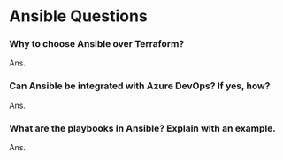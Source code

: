 # Ansible Questions

### Why to choose Ansible over Terraform?

Ans.

### Can Ansible be integrated with Azure DevOps? If yes, how?

Ans.

### What are the playbooks in Ansible? Explain with an example.

Ans.


